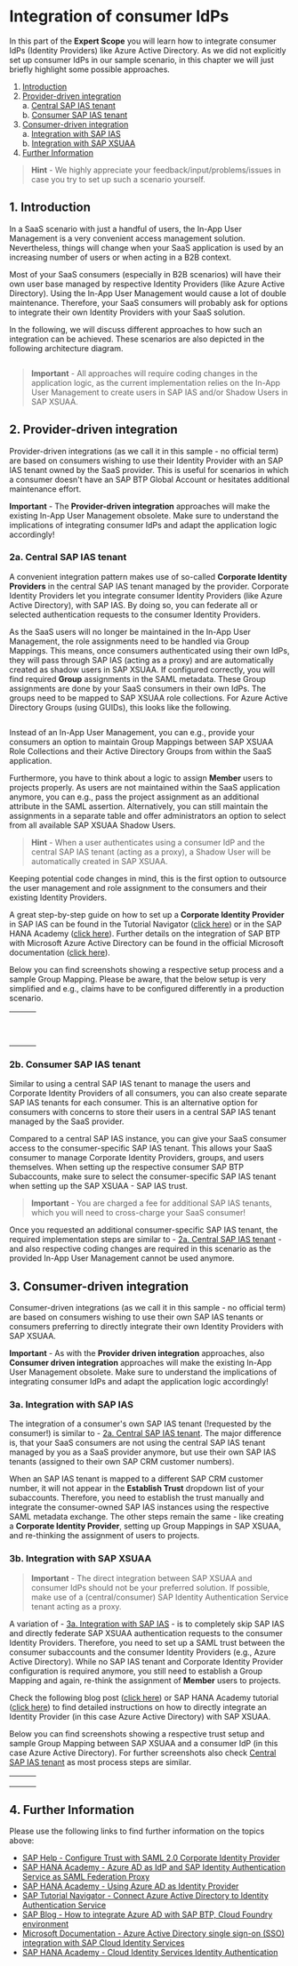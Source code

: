 # Integration of consumer IdPs

In this part of the **Expert Scope** you will learn how to integrate consumer IdPs (Identity Providers) like Azure Active Directory. As we did not explicitly set up consumer IdPs in our sample scenario, in this chapter we will just briefly highlight some possible approaches. 

1. [Introduction](#1-Introduction)
2. [Provider-driven integration](#2-Provider-driven-integration)<br>
    a. [Central SAP IAS tenant](#2a-Central-SAP-IAS-tenant)<br>
    b. [Consumer SAP IAS tenant](2b-Consumer-SAP-IAS-tenant)
3. [Consumer-driven integration](#3-Consumer-driven-integration)<br>
    a. [Integration with SAP IAS](#3a-Integration-with-SAP-IAS)<br>
    b. [Integration with SAP XSUAA](#3b-Integration-with-SAP-XSUAA)
4. [Further Information](#4-Further-Information)

> **Hint** - We highly appreciate your feedback/input/problems/issues in case you try to set up such a scenario yourself. 

## 1. Introduction

In a SaaS scenario with just a handful of users, the In-App User Management is a very convenient access management solution. Nevertheless, things will change when your SaaS application is used by an increasing number of users or when acting in a B2B context. 

Most of your SaaS consumers (especially in B2B scenarios) will have their own user base managed by respective Identity Providers (like Azure Active Directory). Using the In-App User Management would cause a lot of double maintenance. Therefore, your SaaS consumers will probably ask for options to integrate their own Identity Providers with your SaaS solution. 

In the following, we will discuss different approaches to how such an integration can be achieved. These scenarios are also depicted in the following architecture diagram. 

![<img src="./images/CIAS_Architecture.png" width="500" />](./images/CIAS_Architecture.png?raw=true)

> **Important** - All approaches will require coding changes in the application logic, as the current implementation relies on the In-App User Management to create users in SAP IAS and/or Shadow Users in SAP XSUAA. 


## 2. Provider-driven integration

Provider-driven integrations (as we call it in this sample - no official term) are based on consumers wishing to use their Identity Provider with an SAP IAS tenant owned by the SaaS provider. This is useful for scenarios in which a consumer doesn't have an SAP BTP Global Account or hesitates additional maintenance effort. 

**Important** - The **Provider-driven integration** approaches will make the existing In-App User Management obsolete. Make sure to understand the implications of integrating consumer IdPs and adapt the application logic accordingly!


### 2a. Central SAP IAS tenant

A convenient integration pattern makes use of so-called **Corporate Identity Providers** in the central SAP IAS tenant managed by the provider. Corporate Identity Providers let you integrate consumer Identity Providers (like Azure Active Directory), with SAP IAS. By doing so, you can federate all or selected authentication requests to the consumer Identity Providers. 

As the SaaS users will no longer be maintained in the In-App User Management, the role assignments need to be handled via Group Mappings. This means, once consumers authenticated using their own IdPs, they will pass through SAP IAS (acting as a proxy) and are automatically created as shadow users in SAP XSUAA. If configured correctly, you will find required **Group** assignments in the SAML metadata. These Group assignments are done by your SaaS consumers in their own IdPs. The groups need to be mapped to SAP XSUAA role collections. For Azure Active Directory Groups (using GUIDs), this looks like the following. 

![<img src="./images/CIAS_RolColMap.png" width="400" />](./images/CIAS_RolColMap.png?raw=true)

Instead of an In-App User Management, you can e.g., provide your consumers an option to maintain Group Mappings between SAP XSUAA Role Collections and their Active Directory Groups from within the SaaS application.

Furthermore, you have to think about a logic to assign **Member** users to projects properly. As users are not maintained within the SaaS application anymore, you can e.g., pass the project assignment as an additional attribute in the SAML assertion. Alternatively, you can still maintain the assignments in a separate table and offer administrators an option to select from all available SAP XSUAA Shadow Users. 

> **Hint** - When a user authenticates using a consumer IdP and the central SAP IAS tenant (acting as a proxy), a Shadow User will be automatically created in SAP XSUAA. 

Keeping potential code changes in mind, this is the first option to outsource the user management and role assignment to the consumers and their existing Identity Providers. 

A great step-by-step guide on how to set up a **Corporate Identity Provider** in SAP IAS can be found in the Tutorial Navigator ([click here](https://developers.sap.com/tutorials/cp-ias-azure-ad.html)) or in the SAP HANA Academy ([click here](https://www.youtube.com/watch?v=4qo8acsxRgU)). Further details on the integration of SAP BTP with Microsoft Azure Active Directory can be found in the official Microsoft documentation ([click here](https://learn.microsoft.com/en-us/azure/active-directory/fundamentals/scenario-azure-first-sap-identity-integration)).

Below you can find screenshots showing a respective setup process and a sample Group Mapping. Please be aware, that the below setup is very simplified and e.g., claims have to be configured differently in a production scenario.

|  |  |  |
|:----------: | :---------: | :---------: |
| ![<img src="./images/IAS_AD01.png" width="250"/>](./images/IAS_AD01.png?raw=true) | ![<img src="./images/IAS_AD02.png" width="250"/>](./images/IAS_AD02.png?raw=true) | ![<img src="./images/IAS_AD03.png" width="250"/>](./images/IAS_AD03.png?raw=true) |
| ![<img src="./images/IAS_AD04.png" width="250"/>](./images/IAS_AD04.png?raw=true) | ![<img src="./images/IAS_AD05.png" width="250"/>](./images/IAS_AD05.png?raw=true) | ![<img src="./images/IAS_AD06.png" width="250"/>](./images/IAS_AD06.png?raw=true) |
| ![<img src="./images/IAS_AD07.png" width="250"/>](./images/IAS_AD07.png?raw=true) | ![<img src="./images/IAS_AD08.png" width="250"/>](./images/IAS_AD08.png?raw=true) | ![<img src="./images/IAS_AD09.png" width="250"/>](./images/IAS_AD09.png?raw=true) |
| ![<img src="./images/IAS_AD10.png" width="250"/>](./images/IAS_AD10.png?raw=true) | ![<img src="./images/IAS_AD11.png" width="250"/>](./images/IAS_AD11.png?raw=true) | ![<img src="./images/IAS_AD12.png" width="250"/>](./images/IAS_AD12.png?raw=true) |
| ![<img src="./images/IAS_AD13.png" width="250"/>](./images/IAS_AD13.png?raw=true) | ![<img src="./images/IAS_AD14.png" width="250"/>](./images/IAS_AD14.png?raw=true) | ![<img src="./images/IAS_AD15.png" width="250"/>](./images/IAS_AD15.png?raw=true) |
| ![<img src="./images/IAS_AD16.png" width="250"/>](./images/IAS_AD16.png?raw=true) | ![<img src="./images/IAS_AD17.png" width="250"/>](./images/IAS_AD17.png?raw=true) | ![<img src="./images/IAS_AD18.png" width="250"/>](./images/IAS_AD18.png?raw=true) |
| ![<img src="./images/IAS_AD19.png" width="250"/>](./images/IAS_AD19.png?raw=true) | ![<img src="./images/IAS_AD20.png" width="250"/>](./images/IAS_AD20.png?raw=true) | ![<img src="./images/IAS_AD21.png" width="250"/>](./images/IAS_AD21.png?raw=true) |
| ![<img src="./images/IAS_AD22.png" width="250"/>](./images/IAS_AD22.png?raw=true) | ![<img src="./images/IAS_AD23.png" width="250"/>](./images/IAS_AD23.png?raw=true) | ![<img src="./images/IAS_AD23.png" width="250"/>](./images/IAS_AD23.png?raw=true) |
| ![<img src="./images/IAS_AD25.png" width="250"/>](./images/IAS_AD25.png?raw=true) | ![<img src="./images/IAS_AD26.png" width="250"/>](./images/IAS_AD26.png?raw=true) | ![<img src="./images/IAS_AD27.png" width="250"/>](./images/IAS_AD27.png?raw=true) |
| ![<img src="./images/IAS_AD28.png" width="250"/>](./images/IAS_AD28.png?raw=true) | ![<img src="./images/IAS_AD29.png" width="250"/>](./images/IAS_AD29.png?raw=true) |  |


### 2b. Consumer SAP IAS tenant

Similar to using a central SAP IAS tenant to manage the users and Corporate Identity Providers of all consumers, you can also create separate SAP IAS tenants for each consumer. This is an alternative option for consumers with concerns to store their users in a central SAP IAS tenant managed by the SaaS provider. 

Compared to a central SAP IAS instance, you can give your SaaS consumer access to the consumer-specific SAP IAS tenant. This allows your SaaS consumer to manage Corporate Identity Providers, groups, and users themselves. When setting up the respective consumer SAP BTP Subaccounts, make sure to select the consumer-specific SAP IAS tenant when setting up the SAP XSUAA - SAP IAS trust.  

> **Important** - You are charged a fee for additional SAP IAS tenants, which you will need to cross-charge your SaaS consumer!

Once you requested an additional consumer-specific SAP IAS tenant, the required implementation steps are similar to - [2a. Central SAP IAS tenant](README.md#2a-central-sap-ias-tenant) - and also respective coding changes are required in this scenario as the provided In-App User Management cannot be used anymore.


## 3. Consumer-driven integration

Consumer-driven integrations (as we call it in this sample - no official term) are based on consumers wishing to use their own SAP IAS tenants or consumers preferring to directly integrate their own Identity Providers with SAP XSUAA. 

**Important** - As with the **Provider driven integration** approaches, also **Consumer driven integration** approaches will make the existing In-App User Management obsolete. Make sure to understand the implications of integrating consumer IdPs and adapt the application logic accordingly!


### 3a. Integration with SAP IAS

The integration of a consumer's own SAP IAS tenant (!requested by the consumer!) is similar to - [2a. Central SAP IAS tenant](README.md#2a-central-sap-ias-tenant). The major difference is, that your SaaS consumers are not using the central SAP IAS tenant managed by you as a SaaS provider anymore, but use their own SAP IAS tenants (assigned to their own SAP CRM customer numbers). 

When an SAP IAS tenant is mapped to a different SAP CRM customer number, it will not appear in the **Establish Trust** dropdown list of your subaccounts. Therefore, you need to establish the trust manually and integrate the consumer-owned SAP IAS instances using the respective SAML metadata exchange. The other steps remain the same - like creating a **Corporate Identity Provider**, setting up Group Mappings in SAP XSUAA, and re-thinking the assignment of users to projects. 


### 3b. Integration with SAP XSUAA

> **Important** - The direct integration between SAP XSUAA and consumer IdPs should not be your preferred solution. If possible, make use of a (central/consumer) SAP Identity Authentication Service tenant acting as a proxy. 

A variation of - [3a. Integration with SAP IAS](README.md#3a-integration-with-sap-ias) - is to completely skip SAP IAS and directly federate SAP XSUAA authentication requests to the consumer Identity Providers. Therefore, you need to set up a SAML trust between the consumer subaccounts and the consumer Identity Providers (e.g., Azure Active Directory). While no SAP IAS tenant and Corporate Identity Provider configuration is required anymore, you still need to establish a Group Mapping and again, re-think the assignment of **Member** users to projects. 

Check the following blog post ([click here](https://blogs.sap.com/2019/03/07/how-to-integrate-azure-ad-with-sap-cloud-platform-cloud-foundry/)) or SAP HANA Academy tutorial ([click here](https://www.youtube.com/watch?v=KvAzoGHKPA0)) to find detailed instructions on how to directly integrate an Identity Provider (in this case Azure Active Directory) with SAP XSUAA. 

Below you can find screenshots showing a respective trust setup and sample Group Mapping between SAP XSUAA and a consumer IdP (in this case Azure Active Directory). For further screenshots also check [Central SAP IAS tenant](README.md#2a-central-sap-ias-tenant) as most process steps are similar. 


|  |  |  |
|:----------: | :---------: | :---------: |
| ![<img src="./images/XSUAA_AD01.png" width="250"/>](./images/XSUAA_AD01.png?raw=true) | ![<img src="./images/XSUAA_AD02.png" width="250"/>](./images/XSUAA_AD02.png?raw=true) | ![<img src="./images/XSUAA_AD03.png" width="250"/>](./images/XSUAA_AD03.png?raw=true) |
| ![<img src="./images/XSUAA_AD04.png" width="250"/>](./images/XSUAA_AD04.png?raw=true) | ![<img src="./images/XSUAA_AD05.png" width="250"/>](./images/XSUAA_AD05.png?raw=true) | ![<img src="./images/XSUAA_AD06.png" width="250"/>](./images/XSUAA_AD06.png?raw=true) |
| ![<img src="./images/XSUAA_AD07.png" width="250"/>](./images/XSUAA_AD07.png?raw=true) | ![<img src="./images/XSUAA_AD08.png" width="250"/>](./images/XSUAA_AD08.png?raw=true) | ![<img src="./images/XSUAA_AD09.png" width="250"/>](./images/XSUAA_AD09.png?raw=true) |


## 4. Further Information

Please use the following links to find further information on the topics above:

* [SAP Help - Configure Trust with SAML 2.0 Corporate Identity Provider](https://help.sap.com/docs/IDENTITY_AUTHENTICATION/6d6d63354d1242d185ab4830fc04feb1/33832e58695345eea2cd91a2cc8ab24c.html?locale=en-US)
* [SAP HANA Academy - Azure AD as IdP and SAP Identity Authentication Service as SAML Federation Proxy](https://www.youtube.com/watch?v=4qo8acsxRgU)
* [SAP HANA Academy - Using Azure AD as Identity Provider](https://www.youtube.com/watch?v=KvAzoGHKPA0)
* [SAP Tutorial Navigator - Connect Azure Active Directory to Identity Authentication Service](https://developers.sap.com/tutorials/cp-ias-azure-ad.html)
* [SAP Blog - How to integrate Azure AD with SAP BTP, Cloud Foundry environment](https://blogs.sap.com/2019/03/07/how-to-integrate-azure-ad-with-sap-cloud-platform-cloud-foundry/)
* [Microsoft Documentation - Azure Active Directory single sign-on (SSO) integration with SAP Cloud Identity Services](https://learn.microsoft.com/en-us/azure/active-directory/saas-apps/sap-hana-cloud-platform-identity-authentication-tutorial)
* [SAP HANA Academy - Cloud Identity Services Identity Authentication](https://www.youtube.com/watch?v=2ON6NKyKsSY)